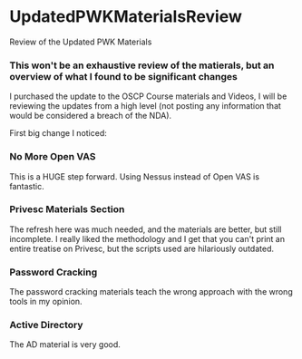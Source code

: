 # UpdatedPWKMaterialsReview
Review of the Updated PWK Materials

### This won't be an exhaustive review of the matierals, but an overview of what I found to be significant changes ###

I purchased the update to the OSCP Course materials and Videos, I will be reviewing the updates from a high level (not posting any
information that would be considered a breach of the NDA).


First big change I noticed:

### No More Open VAS ###
This is a HUGE step forward. Using Nessus instead of Open VAS is fantastic.

### Privesc Materials Section ###
The refresh here was much needed, and the materials are better, but still incomplete. I really liked the methodology and I get that you can't print an entire treatise on Privesc, but the scripts used are hilariously outdated.

### Password Cracking ###
The password cracking materials teach the wrong approach with the wrong tools in my opinion.

### Active Directory ###
The AD material is very good.
